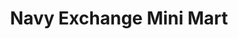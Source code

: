 ---
title: "Navy Exchange Mini Mart"
url: /great-lakes/navy-exchange-mini-mart/
shop: Lebensmittel
---